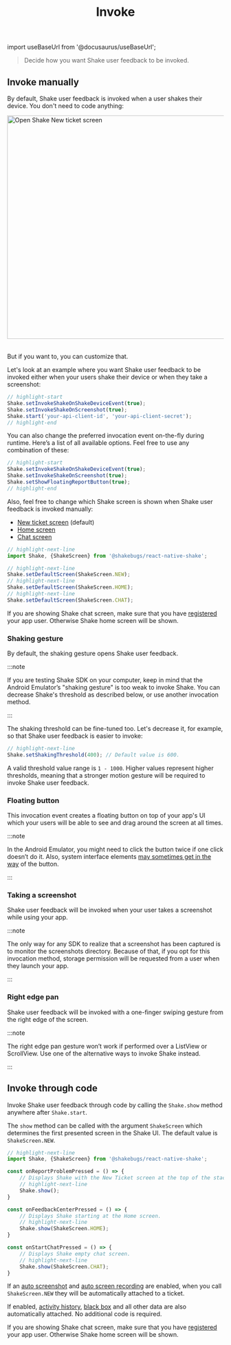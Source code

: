 ﻿---
id: invoke
title: Invoke
---

import useBaseUrl from '@docusaurus/useBaseUrl';

>Decide how you want Shake user feedback to be invoked.

## Invoke manually
By default, Shake user feedback is invoked when a user shakes their device.
You don't need to code anything:

<table class="media-container mt-40 mb-40">
<img
  alt="Open Shake New ticket screen"
  width="520"
  src={useBaseUrl('img/open-shake-new-ticket-screen.svg')}
/>
</table>

But if you want to, you can customize that.

Let's look at an example where you want Shake user feedback to be invoked either when your users shake their device or when they take a screenshot:

```javascript title="App.js"
// highlight-start
Shake.setInvokeShakeOnShakeDeviceEvent(true);
Shake.setInvokeShakeOnScreenshot(true);
Shake.start('your-api-client-id', 'your-api-client-secret');
// highlight-end
```

You can also change the preferred invocation event on-the-fly during runtime.
Here’s a list of all available options. Feel free to use any combination of these:

```javascript title="App.js"
// highlight-start
Shake.setInvokeShakeOnShakeDeviceEvent(true);
Shake.setInvokeShakeOnScreenshot(true);
Shake.setShowFloatingReportButton(true);
// highlight-end
```

Also, feel free to change which Shake screen is shown when Shake user feedback is invoked manually:
* [New ticket screen](/react/shake-ui/new-ticket-screen.md) (default)
* [Home screen](/react/shake-ui/home-screen.md)
* [Chat screen](react/shake-ui/chat-screen.md)

```javascript title="App.js"
// highlight-next-line
import Shake, {ShakeScreen} from '@shakebugs/react-native-shake';

// highlight-next-line
Shake.setDefaultScreen(ShakeScreen.NEW);
// highlight-next-line
Shake.setDefaultScreen(ShakeScreen.HOME);
// highlight-next-line
Shake.setDefaultScreen(ShakeScreen.CHAT);
```

If you are showing Shake chat screen, make sure that you have [registered](/react/users/register-user) your app user. Otherwise Shake home screen will be shown.

### Shaking gesture
By default, the shaking gesture opens Shake user feedback.

:::note

If you are testing Shake SDK on your computer, keep in mind that the Android Emulator’s "shaking gesture"
is too weak to invoke Shake. You can decrease Shake's threshold as described below, or use another invocation method.

:::

The shaking threshold can be fine-tuned too. Let's decrease it, for example, so that Shake user feedback is easier to invoke:

```javascript title="App.js"
// highlight-next-line
Shake.setShakingThreshold(400); // Default value is 600.
```

A valid threshold value range is `1 - 1000`. Higher values represent higher thresholds, meaning that a stronger 
motion gesture will be required to invoke Shake user feedback.

### Floating button
This invocation event creates a floating button on top of your app's UI which your users
will be able to see and drag around the screen at all times.

:::note

In the Android Emulator, you might need to click the button twice if one click doesn’t do it.
Also, system interface elements [may sometimes get in the way](https://help.shakebugs.com/en/articles/3321805-the-report-a-bug-button-is-hidden-behind-an-interface-element) of the button.

:::

### Taking a screenshot
Shake user feedback will be invoked when your user takes a screenshot while using your app.

:::note

The only way for any SDK to realize that a screenshot has been captured is to monitor the screenshots directory.
Because of that, if you opt for this invocation method, storage permission will be requested from a user when they launch your app.

:::

### Right edge pan
Shake user feedback will be invoked with a one-finger swiping gesture from the right edge of the screen.

:::note

The right edge pan gesture won’t work if performed over a ListView or ScrollView.
Use one of the alternative ways to invoke Shake instead.

:::

## Invoke through code
Invoke Shake user feedback through code by calling the `Shake.show` method anywhere after `Shake.start`.

The `show` method can be called with the argument `ShakeScreen` which determines the first presented screen in the Shake UI.
The default value is `ShakeScreen.NEW`.

```javascript title="App.js"
// highlight-next-line
import Shake, {ShakeScreen} from '@shakebugs/react-native-shake';

const onReportProblemPressed = () => {
    // Displays Shake with the New Ticket screen at the top of the stack.
    // highlight-next-line
    Shake.show();
}

const onFeedbackCenterPressed = () => {
    // Displays Shake starting at the Home screen.
    // highlight-next-line
    Shake.show(ShakeScreen.HOME);
}

const onStartChatPressed = () => {
    // Displays Shake empty chat screen.
    // highlight-next-line
    Shake.show(ShakeScreen.CHAT);
}
```

If an [auto screenshot](/react/configuration-and-data/auto-screenshot.md) and
[auto screen recording](/react/configuration-and-data/auto-screen-recording.md) are enabled,
when you call `ShakeScreen.NEW` they will be automatically attached to a ticket.

If enabled, [activity history](/react/configuration-and-data/activity-history.md),
[black box](/react/configuration-and-data/black-box.md) and all other data are also automatically attached.
No additional code is required.

If you are showing Shake chat screen, make sure that you have [registered](/react/users/register-user) your app user. Otherwise Shake home screen will be shown.

